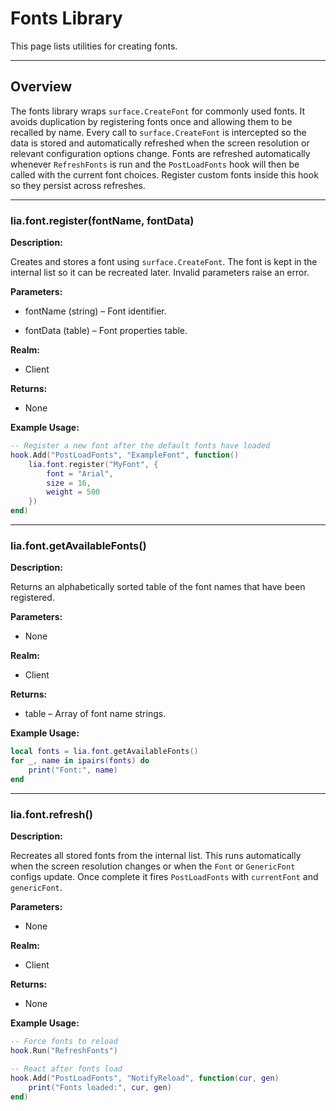 # Fonts Library

This page lists utilities for creating fonts.

---

## Overview

The fonts library wraps `surface.CreateFont` for commonly used fonts. It avoids duplication by registering fonts once and allowing them to be recalled by name. Every call to `surface.CreateFont` is intercepted so the data is stored and automatically refreshed when the screen resolution or relevant configuration options change.
Fonts are refreshed automatically whenever `RefreshFonts` is run and the `PostLoadFonts` hook will then be called with the current font choices. Register custom fonts inside this hook so they persist across refreshes.

---

### lia.font.register(fontName, fontData)

**Description:**

Creates and stores a font using `surface.CreateFont`. The font is kept in the internal list so it can be recreated later. Invalid parameters raise an error.

**Parameters:**

* fontName (string) – Font identifier.


* fontData (table) – Font properties table.


**Realm:**

* Client


**Returns:**

* None


**Example Usage:**

```lua
-- Register a new font after the default fonts have loaded
hook.Add("PostLoadFonts", "ExampleFont", function()
    lia.font.register("MyFont", {
        font = "Arial",
        size = 16,
        weight = 500
    })
end)
```

---

### lia.font.getAvailableFonts()

**Description:**

Returns an alphabetically sorted table of the font names that have been registered.

**Parameters:**

* None


**Realm:**

* Client


**Returns:**

* table – Array of font name strings.


**Example Usage:**

```lua
local fonts = lia.font.getAvailableFonts()
for _, name in ipairs(fonts) do
    print("Font:", name)
end
```

---

### lia.font.refresh()

**Description:**

Recreates all stored fonts from the internal list. This runs automatically when the screen resolution changes or when the `Font` or `GenericFont` configs update. Once complete it fires `PostLoadFonts` with `currentFont` and `genericFont`.

**Parameters:**

* None


**Realm:**

* Client


**Returns:**

* None


**Example Usage:**

```lua
-- Force fonts to reload
hook.Run("RefreshFonts")

-- React after fonts load
hook.Add("PostLoadFonts", "NotifyReload", function(cur, gen)
    print("Fonts loaded:", cur, gen)
end)
```

